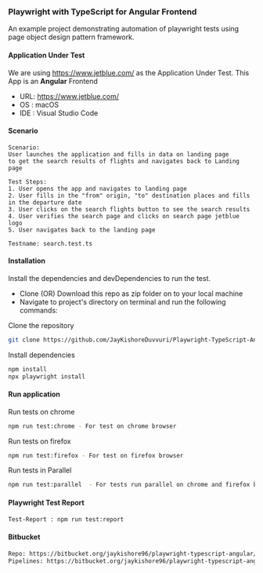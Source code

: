 ### Playwright with TypeScript for Angular Frontend

An example project demonstrating automation of playwright tests using page object design pattern framework.

#### Application Under Test

We are using https://www.jetblue.com/ as the Application Under Test. This App is an **Angular** Frontend

- URL: https://www.jetblue.com/
- OS : macOS
- IDE : Visual Studio Code

#### Scenario

```bash. 
Scenario:
User launches the application and fills in data on landing page
to get the search results of flights and navigates back to Landing page

Test Steps:
1. User opens the app and navigates to landing page
2. User fills in the "from" origin, "to" destination places and fills in the departure date
3. User clicks on the search flights button to see the search results
4. User verifies the search page and clicks on search page jetblue logo
5. User navigates back to the landing page

Testname: search.test.ts
```

#### Installation

Install the dependencies and devDependencies to run the test.

- Clone (OR) Download this repo as zip folder on to your local machine
- Navigate to project's directory on terminal and run the following commands:

Clone the repository

```bash
git clone https://github.com/JayKishoreDuvvuri/Playwright-TypeScript-Angular.git
```

Install dependencies

```bash
npm install
npx playwright install
```

#### Run application

Run tests on chrome

```bash
npm run test:chrome - For test on chrome browser
```

Run tests on firefox

```bash
npm run test:firefox - For test on firefox browser
```

Run tests in Parallel
 
```bash
npm run test:parallel  - For tests run parallel on chrome and firefox browsers
```

#### Playwright Test Report 

```bash
Test-Report : npm run test:report
```

#### Bitbucket

```bash
Repo: https://bitbucket.org/jaykishore96/playwright-typescript-angular/src/master/
Pipelines: https://bitbucket.org/jaykishore96/playwright-typescript-angular/pipelines/results/page/1
```
